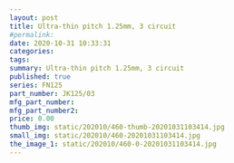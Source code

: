```yaml
---
layout: post
title: Ultra-thin pitch 1.25mm, 3 circuit
#permalink: 
date: 2020-10-31 10:33:31
categories: 
tags:  
summary: Ultra-thin pitch 1.25mm, 3 circuit
published: true 
series: FN125
part_number: JK125/03
mfg_part_number: 
mfg_part_number2: 
price: 0.00
thumb_img: static/202010/460-thumb-20201031103414.jpg
small_img: static/202010/460-20201031103414.jpg
the_image_1: static/202010/460-0-20201031103414.jpg
---
```



